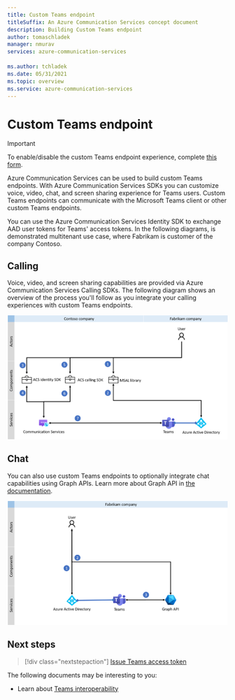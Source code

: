 ```yaml
---
title: Custom Teams endpoint
titleSuffix: An Azure Communication Services concept document
description: Building Custom Teams endpoint
author: tomaschladek
manager: nmurav
services: azure-communication-services

ms.author: tchladek
ms.date: 05/31/2021
ms.topic: overview
ms.service: azure-communication-services
---
```

# Custom Teams endpoint

> [!IMPORTANT]
> To enable/disable the custom Teams endpoint experience, complete [this form](https://forms.office.com/r/B8p5KqCH19).

Azure Communication Services can be used to build custom Teams endpoints. With Azure Communication Services SDKs you can customize voice, video, chat, and screen sharing experience for Teams users. Custom Teams endpoints can communicate with the Microsoft Teams client or other custom Teams endpoints. 

You can use the Azure Communication Services Identity SDK to exchange AAD user tokens for Teams' access tokens. In the following diagrams, is demonstrated multitenant use case, where Fabrikam is customer of the company Contoso.

## Calling 

Voice, video, and screen sharing capabilities are provided via Azure Communication Services Calling SDKs. The following diagram shows an overview of the process you'll follow as you integrate your calling experiences with custom Teams endpoints.

![Process to enable calling feature for custom Teams endpoint experience](./media/teams-identities/teams-identity-calling-overview.png)

## Chat

You can also use custom Teams endpoints to optionally integrate chat capabilities using Graph APIs. Learn more about Graph API in [the documentation](https://docs.microsoft.com/graph/api/channel-post-messages). 


![Process to enable chat feature for custom Teams endpoint experience](./media/teams-identities/teams-identity-chat-overview.png)

## Next steps

> [!div class="nextstepaction"]
> [Issue Teams access token](../quickstarts/manage-teams-identity.md)

The following documents may be interesting to you:

- Learn about [Teams interoperability](./teams-interop.md)